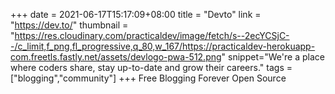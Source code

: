 +++
date = 2021-06-17T15:17:09+08:00
title = "Devto"
link = "https://dev.to/"
thumbnail = "https://res.cloudinary.com/practicaldev/image/fetch/s--2ecYCSjC--/c_limit,f_png,fl_progressive,q_80,w_167/https://practicaldev-herokuapp-com.freetls.fastly.net/assets/devlogo-pwa-512.png"
snippet="We're a place where coders share, stay up-to-date and grow their careers."
tags = ["blogging","community"]
+++
Free Blogging Forever
Open Source  
